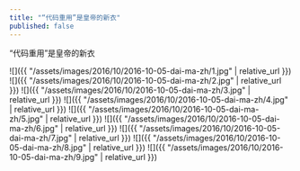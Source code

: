 ```yaml
---
title: "“代码重用”是皇帝的新衣"
published: false
---
```

“代码重用”是皇帝的新衣



![]({{ "/assets/images/2016/10/2016-10-05-dai-ma-zh/1.jpg" | relative_url }})
![]({{ "/assets/images/2016/10/2016-10-05-dai-ma-zh/2.jpg" | relative_url }})
![]({{ "/assets/images/2016/10/2016-10-05-dai-ma-zh/3.jpg" | relative_url }})
![]({{ "/assets/images/2016/10/2016-10-05-dai-ma-zh/4.jpg" | relative_url }})
![]({{ "/assets/images/2016/10/2016-10-05-dai-ma-zh/5.jpg" | relative_url }})
![]({{ "/assets/images/2016/10/2016-10-05-dai-ma-zh/6.jpg" | relative_url }})
![]({{ "/assets/images/2016/10/2016-10-05-dai-ma-zh/7.jpg" | relative_url }})
![]({{ "/assets/images/2016/10/2016-10-05-dai-ma-zh/8.jpg" | relative_url }})
![]({{ "/assets/images/2016/10/2016-10-05-dai-ma-zh/9.jpg" | relative_url }})
